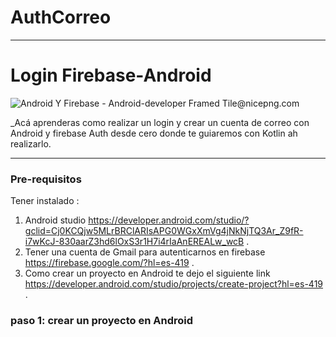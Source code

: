 # AuthCorreo 
***
# Login Firebase-Android
<img src="https://www.nicepng.com/png/detail/380-3804719_android-y-firebase-android-developer-framed-tile.png" alt="Android Y Firebase - Android-developer Framed Tile@nicepng.com">

_Acá aprenderas como realizar un login y crear un cuenta de correo con Android y firebase Auth desde cero donde te guiaremos  con Kotlin  ah realizarlo.

---
### Pre-requisitos 

Tener instalado :
1. Android studio https://developer.android.com/studio/?gclid=Cj0KCQjw5MLrBRClARIsAPG0WGxXmVg4jNkNjTQ3Ar_Z9fR-i7wKcJ-830aarZ3hd6lOxS3r1H7i4rIaAnEREALw_wcB .
2. Tener una cuenta de Gmail para autenticarnos en firebase https://firebase.google.com/?hl=es-419 .
3. Como crear un proyecto en Android te dejo el siguiente  link https://developer.android.com/studio/projects/create-project?hl=es-419 .

### paso 1: crear un proyecto en Android 

 
